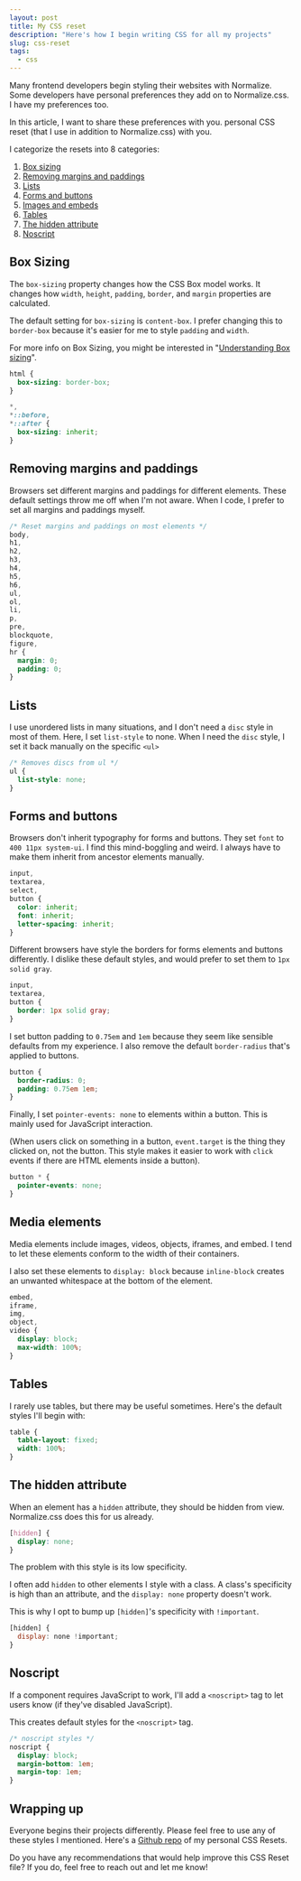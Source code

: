 ```yaml
---
layout: post
title: My CSS reset 
description: "Here's how I begin writing CSS for all my projects"
slug: css-reset
tags:
  - css
---
```


Many frontend developers begin styling their websites with Normalize. Some developers have personal preferences they add on to Normalize.css. I have my preferences too. 

In this article, I want to share these preferences with you. personal CSS reset (that I use in addition to Normalize.css) with you. 

<!-- more -->

I categorize the resets into 8 categories: 

1. [Box sizing][1]
2. [Removing margins and paddings][2]
3. [Lists][3]
4. [Forms and buttons][4]
5. [Images and embeds][5]
6. [Tables][6]
7. [The hidden attribute][7]
7. [Noscript][8]

## Box Sizing

The `box-sizing` property changes how the CSS Box model works. It changes how `width`, `height`, `padding`, `border`, and `margin` properties are calculated. 

The default setting for `box-sizing` is `content-box`. I prefer changing this to `border-box` because it's easier for me to style `padding` and `width`. 

For more info on Box Sizing, you might be interested in "[Understanding Box sizing][9]". 

```css
html {
  box-sizing: border-box;
}

*,
*::before,
*::after {
  box-sizing: inherit;
}
```

## Removing margins and paddings

Browsers set different margins and paddings for different elements. These default settings throw me off when I'm not aware. When I code, I prefer to set all margins and paddings myself. 

```css
/* Reset margins and paddings on most elements */
body,
h1,
h2,
h3,
h4,
h5,
h6,
ul,
ol,
li,
p,
pre,
blockquote,
figure,
hr {
  margin: 0;
  padding: 0;
}
```

## Lists

I use unordered lists in many situations, and I don't need a `disc` style in most of them. Here, I set `list-style` to none. When I need the `disc` style, I set it back manually on the specific `<ul>`

```css
/* Removes discs from ul */
ul {
  list-style: none;
}
```

## Forms and buttons

Browsers don't inherit typography for forms and buttons. They set `font` to `400 11px system-ui`. I find this mind-boggling and weird. I always have to make them inherit from ancestor elements manually. 

```css
input,
textarea,
select,
button {
  color: inherit; 
  font: inherit; 
  letter-spacing: inherit; 
}
```

Different browsers have style the borders for forms elements and  buttons differently. I dislike these default styles, and would prefer to set them to `1px solid gray`. 


```css
input,
textarea,
button {
  border: 1px solid gray; 
}
```

I set button padding to `0.75em` and `1em` because they seem like sensible defaults from my experience. I also remove the default `border-radius` that's applied to buttons. 


```css
button {
  border-radius: 0; 
  padding: 0.75em 1em;
}
```

Finally, I set `pointer-events: none` to elements within a button. This is mainly used for JavaScript interaction. 

(When users click on something in a button, `event.target` is the thing they clicked on, not the button. This style makes it easier to work with `click` events if there are HTML elements inside a button). 

```css
button * {
  pointer-events: none;
}
```

## Media elements

Media elements include images, videos, objects, iframes, and embed. I tend to let these elements conform to the width of their containers. 

I also set these elements to `display: block` because `inline-block` creates an unwanted whitespace at the bottom of the element. 

```css
embed,
iframe,
img,
object,
video {
  display: block;
  max-width: 100%;
}
```

## Tables

I rarely use tables, but there may be useful sometimes. Here's the default styles I'll begin with: 

```css
table {
  table-layout: fixed;
  width: 100%;
}
```

## The hidden attribute

When an element has a `hidden` attribute, they should be hidden from view. Normalize.css does this for us already. 

```css
[hidden] {
  display: none;
}
```

The problem with this style is its low specificity. 

I often add `hidden` to other elements I style with a class. A class's specificity is high than an attribute, and the `display: none` property doesn't work. 

This is why I opt to bump up `[hidden]`'s specificity with `!important`. 

```js
[hidden] {
  display: none !important;
}
```

## Noscript

If a component requires JavaScript to work, I'll add a `<noscript>` tag to let users know (if they've disabled JavaScript). 

This creates default styles for the `<noscript>` tag. 

```css
/* noscript styles */
noscript {
  display: block;
  margin-bottom: 1em;
  margin-top: 1em;
}
```

## Wrapping up

Everyone begins their projects differently. Please feel free to use any of these styles I mentioned. Here's a [Github repo][10] of my personal CSS Resets. 

Do you have any recommendations that would help improve this CSS Reset file? If you do, feel free to reach out and let me know! 

[1]:	#box-sizing
[2]:	#removing-margins-and-paddings
[3]:	#list
[4]:	#forms-and-button
[5]:	#images-and-embed
[6]:	#tables
[7]:	#the-hidden-attribute
[8]:	#noscript
[9]:	https://zellwk.com/blog/understanding-css-box-sizing/
[10]:	https://github.com/zellwk/css-reset